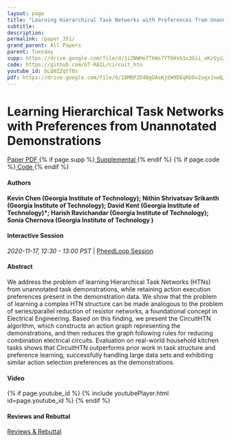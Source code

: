 ```yaml
---
layout: page
title: "Learning Hierarchical Task Networks with Preferences from Unannotated Demonstrations"
subtitle: 
description:
permalink: /paper_351/
grand_parent: All Papers
parent: Tuesday
supp: https://drive.google.com/file/d/1i2NWHoTT6Ws7YT6Hsb1u3Gii_oKzSyzZ/view
code: https://github.com/GT-RAIL/circuit_htn
youtube_id: bLQ0ZZqtT0s
pdf: https://drive.google.com/file/d/18MBP2D4BgOAsKjEW9DEqRb8v2ugx1nwQ/view
---
```


# Learning Hierarchical Task Networks with Preferences from Unannotated Demonstrations

<a href="https://drive.google.com/file/d/18MBP2D4BgOAsKjEW9DEqRb8v2ugx1nwQ/view" target="_blank" rel="noopener noreferrer" class="btn btn-blue"><i class="fa fa-file-text-o" aria-hidden="true"></i> Paper PDF </a> {% if page.supp %}<a href="https://drive.google.com/file/d/1i2NWHoTT6Ws7YT6Hsb1u3Gii_oKzSyzZ/view" target="_blank" rel="noopener noreferrer" class="btn btn-green"><i class="fa fa-file-text-o" aria-hidden="true"></i> Supplemental </a>{% endif %} {% if page.code %}<a href="https://github.com/GT-RAIL/circuit_htn" target="_blank" rel="noopener noreferrer" class="btn"><i class="fa fa-github" aria-hidden="true"></i> Code </a>{% endif %} 

#### Authors
**Kevin  Chen (Georgia Institute of Technology); Nithin Shrivatsav Srikanth (Georgia Institute of Technology); David Kent (Georgia Institute of Technology)*; Harish Ravichandar (Georgia Institute of Technology); Sonia Chernova (Georgia Institute of Technology	)**

#### Interactive Session
<em>2020-11-17, 12:30 - 13:00 PST </em> | <a href="https://pheedloop.com/corl2020/virtual/?page=sessions&section=SES8P6MJ8SWM7LBC0" target="_blank" rel="noopener noreferrer"> PheedLoop Session <i class="fa fa-external-link" aria-hidden="true"></i> </a> 

#### Abstract
We address the problem of learning Hierarchical Task Networks (HTNs) from unannotated task demonstrations, while retaining action execution preferences present in the demonstration data.  We show that the problem of learning a complex HTN structure can be made analogous to the problem of series/parallel reduction of resistor networks, a foundational concept in Electrical Engineering.  Based on this finding, we present the CircuitHTN algorithm, which constructs an action graph representing the demonstrations, and then reduces the graph following rules for reducing combination electrical circuits. Evaluation on real-world household kitchen tasks shows that CircuitHTN outperforms prior work in task structure and preference learning, successfully handling large data sets and exhibiting similar action selection preferences as the demonstrations.

#### Video
{% if page.youtube_id %}
{% include youtubePlayer.html id=page.youtube_id %}
{% endif %}

#### Reviews and Rebuttal
<a href="https://drive.google.com/file/d/1aGTQNixMWXQOje-dgVWZ2Kn0ZfZFkYaE/view" target="_blank" rel="noopener noreferrer" class="btn btn-purple"><i class="fa fa-pencil-square-o" aria-hidden="true"></i> Reviews & Rebuttal </a>


